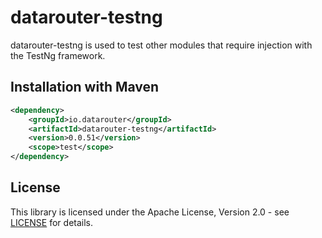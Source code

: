 # datarouter-testng

datarouter-testng is used to test other modules that require injection with the TestNg framework.

## Installation with Maven

```xml
<dependency>
	<groupId>io.datarouter</groupId>
	<artifactId>datarouter-testng</artifactId>
	<version>0.0.51</version>
	<scope>test</scope>
</dependency>
```

## License

This library is licensed under the Apache License, Version 2.0 - see [LICENSE](../LICENSE) for details.
